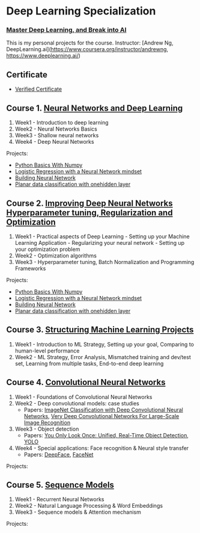 # Deep Learning Specialization
### [Master Deep Learning, and Break into AI](https://www.coursera.org/specializations/deep-learning)

This is my personal projects for the course.
Instructor: [Andrew Ng, DeepLearning.ai](https://www.coursera.org/instructor/andrewng, https://www.deeplearning.ai/)

## Certificate
* [Verified Certificate](https://www.coursera.org/account/accomplishments/specialization/9PDKWCQE6NKR)

 ## Course 1. [Neural Networks and Deep Learning](https://www.youtube.com/watch?v=CS4cs9xVecg&list=PLkDaE6sCZn6Ec-XTbcX1uRg2_u4xOEky0)
 
1. Week1 - Introduction to deep learning
2. Week2 - Neural Networks Basics
3. Week3 - Shallow neural networks
4. Week4 - Deep Neural Networks

Projects: 
   - [Python Basics With Numpy](https://github.com/aryan-goyal/Deep-Learning/blob/master/Neural%20Networks%20and%20Deep%20Learning/Python_Basics_With_Numpy_v3a.ipynb)
   - [Logistic Regression with a Neural Network mindset](https://github.com/aryan-goyal/Deep-Learning/blob/master/Neural%20Networks%20and%20Deep%20Learning/Logistic_Regression_with_a_Neural_Network_mindset_v6a.ipynb)
   - [Building Neural Network](https://github.com/aryan-goyal/Deep-Learning/blob/master/Neural%20Networks%20and%20Deep%20Learning/Deep%2BNeural%2BNetwork%2B-%2BApplication%2Bv8.ipynb)
   - [Planar data classification with onehidden layer](https://github.com/aryan-goyal/Deep-Learning/blob/master/Neural%20Networks%20and%20Deep%20Learning/Planar_data_classification_with_onehidden_layer_v6c.ipynb)
## Course 2. [Improving Deep Neural Networks Hyperparameter tuning, Regularization and Optimization](https://www.youtube.com/watch?v=1waHlpKiNyY&list=PLkDaE6sCZn6Hn0vK8co82zjQtt3T2Nkqc)

1. Week1 - Practical aspects of Deep Learning
         - Setting up your Machine Learning Application
         - Regularizing your neural network
         - Setting up your optimization problem
2. Week2 - Optimization algorithms
3. Week3 - Hyperparameter tuning, Batch Normalization and Programming Frameworks

Projects: 
   - [Python Basics With Numpy](https://github.com/aryan-goyal/Deep-Learning/blob/master/Neural%20Networks%20and%20Deep%20Learning/Python_Basics_With_Numpy_v3a.ipynb)
   - [Logistic Regression with a Neural Network mindset](https://github.com/aryan-goyal/Deep-Learning/blob/master/Neural%20Networks%20and%20Deep%20Learning/Logistic_Regression_with_a_Neural_Network_mindset_v6a.ipynb)
   - [Building Neural Network](https://github.com/aryan-goyal/Deep-Learning/blob/master/Neural%20Networks%20and%20Deep%20Learning/Deep%2BNeural%2BNetwork%2B-%2BApplication%2Bv8.ipynb)
   - [Planar data classification with onehidden layer](https://github.com/aryan-goyal/Deep-Learning/blob/master/Neural%20Networks%20and%20Deep%20Learning/Planar_data_classification_with_onehidden_layer_v6c.ipynb)

## Course 3. [Structuring Machine Learning Projects](https://www.youtube.com/watch?v=dFX8k1kXhOw&list=PLkDaE6sCZn6E7jZ9sN_xHwSHOdjUxUW_b)

1. Week1 - Introduction to ML Strategy, Setting up your goal, Comparing to human-level performance
2. Week2 - ML Strategy, Error Analysis, Mismatched training and dev/test set, Learning from multiple tasks, End-to-end deep learning
         
 ## Course 4. [Convolutional Neural Networks](https://www.youtube.com/watch?v=ArPaAX_PhIs&list=PLkDaE6sCZn6Gl29AoE31iwdVwSG-KnDzF)
 
 1. Week1 - Foundations of Convolutional Neural Networks
 2. Week2 - Deep convolutional models: case studies
    - Papers:  [ImageNet Classification with Deep Convolutional Neural Networks](https://papers.nips.cc/paper/4824-imagenet-classification-with-deep-convolutional-neural-networks.pdf), [Very Deep Convolutional Networks For Large-Scale Image Recognition](https://arxiv.org/pdf/1409.1556.pdf)
 3. Week3 - Object detection
    - Papers: [You Only Look Once:
Unified, Real-Time Object Detection](https://arxiv.org/pdf/1506.02640.pdf), [YOLO](https://arxiv.org/pdf/1612.08242.pdf)
 4. Week4 - Special applications: Face recognition & Neural style transfer
    - Papers: [DeepFace](https://www.cs.toronto.edu/~ranzato/publications/taigman_cvpr14.pdf), [FaceNet](https://www.cv-foundation.org/openaccess/content_cvpr_2015/papers/Schroff_FaceNet_A_Unified_2015_CVPR_paper.pdf)
 
 Projects:

 ## Course 5. [Sequence Models](https://www.youtube.com/watch?v=DejHQYAGb7Q&list=PLkDaE6sCZn6F6wUI9tvS_Gw1vaFAx6rd6)
 1. Week1 - Recurrent Neural Networks
 2. Week2 - Natural Language Processing & Word Embeddings
 3. Week3 - Sequence models & Attention mechanism
 
 Projects:
